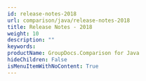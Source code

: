 ```yaml
---
id: release-notes-2018
url: comparison/java/release-notes-2018
title: Release Notes - 2018
weight: 10
description: ""
keywords:
productName: GroupDocs.Comparison for Java
hideChildren: False
isMenuItemWithNoContent: True
---
```


